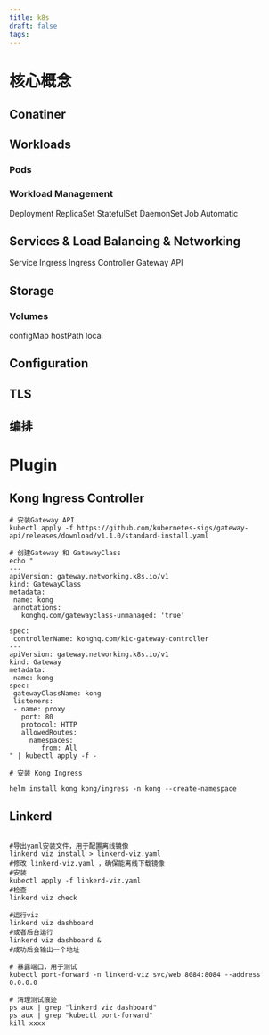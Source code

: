 ```yaml
---
title: k8s
draft: false
tags:
---
```

 # 核心概念
## Conatiner

## Workloads
### Pods
### Workload Management
Deployment
ReplicaSet
StatefulSet
DaemonSet
Job
Automatic



## Services & Load Balancing & Networking
Service
Ingress
Ingress Controller
Gateway API

## Storage

### Volumes
configMap
hostPath
local

## Configuration

## TLS

## 编排


# Plugin

## Kong Ingress Controller
```
# 安装Gateway API
kubectl apply -f https://github.com/kubernetes-sigs/gateway-api/releases/download/v1.1.0/standard-install.yaml

# 创建Gateway 和 GatewayClass
echo "
---
apiVersion: gateway.networking.k8s.io/v1
kind: GatewayClass
metadata:
 name: kong
 annotations:
   konghq.com/gatewayclass-unmanaged: 'true'

spec:
 controllerName: konghq.com/kic-gateway-controller
---
apiVersion: gateway.networking.k8s.io/v1
kind: Gateway
metadata:
 name: kong
spec:
 gatewayClassName: kong
 listeners:
 - name: proxy
   port: 80
   protocol: HTTP
   allowedRoutes:
     namespaces:
        from: All
" | kubectl apply -f -

# 安装 Kong Ingress

helm install kong kong/ingress -n kong --create-namespace 
```


## Linkerd

```

#导出yaml安装文件，用于配置离线镜像
linkerd viz install > linkerd-viz.yaml
#修改 linkerd-viz.yaml ，确保能离线下载镜像
#安装
kubectl apply -f linkerd-viz.yaml
#检查
linkerd viz check

#运行viz
linkerd viz dashboard
#或者后台运行
linkerd viz dashboard &
#成功后会输出一个地址

# 暴露端口，用于测试
kubectl port-forward -n linkerd-viz svc/web 8084:8084 --address 0.0.0.0

# 清理测试痕迹
ps aux | grep "linkerd viz dashboard"
ps aux | grep "kubectl port-forward"
kill xxxx

```